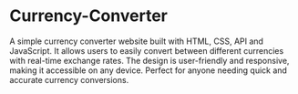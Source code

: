 # Currency-Converter
A simple currency converter website built with HTML, CSS, API and JavaScript. It allows users to easily convert between different currencies with real-time exchange rates. The design is user-friendly and responsive, making it accessible on any device. Perfect for anyone needing quick and accurate currency conversions.
